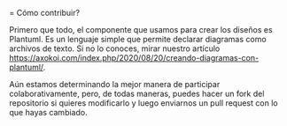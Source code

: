 = Cómo contribuir?

Primero que todo, el componente que usamos para crear los diseños es Plantuml. Es un lenguaje simple que permite declarar diagramas como archivos de texto. Si no lo conoces, 
mirar nuestro artículo https://axokoi.com/index.php/2020/08/20/creando-diagramas-con-plantuml/.

Aún estamos determinando la mejor manera de participar colaborativamente, pero, de todas maneras, puedes hacer un fork del repositorio si quieres modificarlo y luego enviarnos
un pull request con lo que hayas cambiado.
